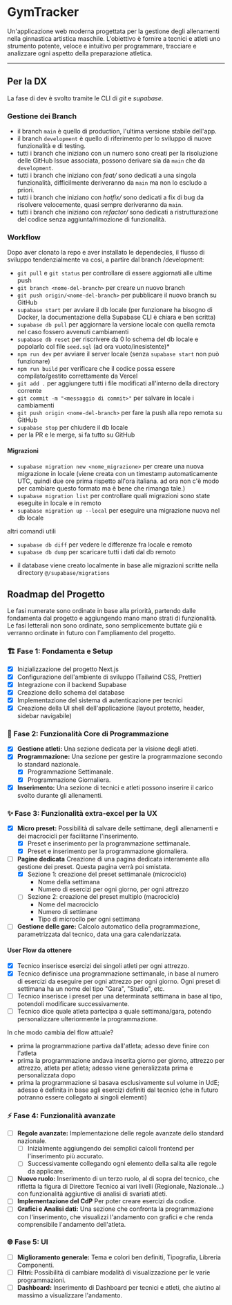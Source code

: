 # GymTracker

Un'applicazione web moderna progettata per la gestione degli allenamenti nella ginnastica artistica maschile. L'obiettivo è fornire a tecnici e atleti uno strumento potente, veloce e intuitivo per programmare, tracciare e analizzare ogni aspetto della preparazione atletica.

---

## Per la DX

La fase di dev è svolto tramite le CLI di _git_ e _supabase_.

### Gestione dei Branch

- il branch `main` è quello di production, l'ultima versione stabile dell'app.
- il branch `development` è quello di riferimento per lo sviluppo di nuove funzionalità e di testing.
- tutti i branch che iniziano con un numero sono creati per la risoluzione delle GitHub Issue associata, possono derivare sia da `main` che da `development`.
- tutti i branch che iniziano con _feat/_ sono dedicati a una singola funzionalità, difficilmente deriveranno da `main` ma non lo escludo a priori.
- tutti i branch che iniziano con _hotfix/_ sono dedicati a fix di bug da risolvere velocemente, quasi sempre deriveranno da `main`.
- tutti i branch che iniziano con _refactor/_ sono dedicati a ristrutturazione del codice senza aggiunta/rimozione di funzionalità.

### Workflow

Dopo aver clonato la repo e aver installato le dependecies, il flusso di sviluppo tendenzialmente va così, a partire dal branch /development:

- `git pull` e `git status` per controllare di essere aggiornati alle ultime push
- `git branch <nome-del-branch>` per creare un nuovo branch
- `git push origin/<nome-del-branch>` per pubblicare il nuovo branch su GitHub
- `supabase start` per avviare il db locale (per funzionare ha bisogno di Docker, la documentazione della Supabase CLI è chiara e ben scritta)
- `supabase db pull` per aggiornare la versione locale con quella remota nel caso fossero avvenuti cambiamenti
- `supabase db reset` per riscrivere da 0 lo schema del db locale e popolarlo col file `seed.sql` (ad ora vuoto/inesistente)\*
- `npm run dev` per avviare il server locale (senza `supabase start` non può funzionare)
- `npm run build` per verificare che il codice possa essere compilato/gestito correttamente da Vercel
- `git add .` per aggiungere tutti i file modificati all'interno della directory corrente
- `git commit -m "<messaggio di commit>"` per salvare in locale i cambiamenti
- `git push origin <nome-del-branch>` per fare la push alla repo remota su GitHub
- `supabase stop` per chiudere il db locale
- per la PR e le merge, si fa tutto su GitHub

#### Migrazioni

- `supabase migration new <nome_migrazione>` per creare una nuova migrazione in locale (viene creata con un timestamp automaticamente UTC, quindi due ore prima rispetto all'ora italiana. ad ora non c'è modo per cambiare questo formato ma è bene che rimanga tale.)
- `supabase migration list` per controllare quali migrazioni sono state eseguite in locale e in remoto
- `supabase migration up --local` per eseguire una migrazione nuova nel db locale

altri comandi utili

- `supabase db diff` per vedere le differenze fra locale e remoto
- `supabase db dump` per scaricare tutti i dati dal db remoto

* il database viene creato localmente in base alle migrazioni scritte nella directory `@/supabase/migrations`

## Roadmap del Progetto

Le fasi numerate sono ordinate in base alla priorità, partendo dalle fondamenta dal progetto e aggiungendo mano mano strati di funzionalità.
Le fasi letterali non sono ordinate, sono semplicemente buttate giù e verranno ordinate in futuro con l'ampliamento del progetto.

### 🏗️ Fase 1: Fondamenta e Setup

- [x] Inizializzazione del progetto Next.js
- [x] Configurazione dell'ambiente di sviluppo (Tailwind CSS, Prettier)
- [x] Integrazione con il backend Supabase
- [x] Creazione dello schema del database
- [x] Implementazione del sistema di autenticazione per tecnici
- [x] Creazione della UI shell dell'applicazione (layout protetto, header, sidebar navigabile)

### 🎯 Fase 2: Funzionalità Core di Programmazione

- [x] **Gestione atleti:** Una sezione dedicata per la visione degli atleti.
- [x] **Programmazione:** Una sezione per gestire la programmazione secondo lo standard nazionale.
  - [x] Programmazione Settimanale.
  - [x] Programmazione Giornaliera.
- [x] **Inserimento:** Una sezione di tecnici e atleti possono inserire il carico svolto durante gli allenamenti.

### ✨ Fase 3: Funzionalità extra-excel per la UX

- [x] **Micro preset:** Possibilità di salvare delle settimane, degli allenamenti e dei macrocicli per facilitarne l'inserimento.
  - [x] Preset e inserimento per la programmazione settimanale.
  - [x] Preset e inserimento per la programmazione giornaliera.
- [ ] **Pagine dedicata** Creazione di una pagina dedicata interamente alla gestione dei preset. Questa pagina verrà poi smistata.
  - [x] Sezione 1: creazione del preset settimanale (microciclo)
    - Nome della settimana
    - Numero di esercizi per ogni giorno, per ogni attrezzo
  - [ ] Sezione 2: creazione del preset multiplo (macrociclo)
    - Nome del macrociclo
    - Numero di settimane
    - Tipo di microcilo per ogni settimana
- [ ] **Gestione delle gare:** Calcolo automatico della programmazione, parametrizzata dal tecnico, data una gara calendarizzata.

#### User Flow da ottenere

- [x] Tecnico inserisce esercizi dei singoli atleti per ogni attrezzo.
- [x] Tecnico definisce una programmazione settimanale, in base al numero di esercizi da eseguire per ogni attrezzo per ogni giorno. Ogni preset di settimana ha un nome del tipo "Gara", "Studio", etc.
- [ ] Tecnico inserisce i preset per una determinata settimana in base al tipo, potendoli modificare successivamente.
- [ ] Tecnico dice quale atleta partecipa a quale settimana/gara, potendo personalizzare ulteriormente la programmazione.

In che modo cambia del flow attuale?

- prima la programmazione partiva dall'atleta; adesso deve finire con l'atleta
- prima la programmazione andava inserita giorno per giorno, attrezzo per attrezzo, atleta per atleta; adesso viene generalizzata prima e personalizzata dopo
- prima la programmazione si basava esclusivamente sul volume in UdE; adesso è definita in base agli esercizi definiti dal tecnico (che in futuro potranno essere collegato ai singoli elementi)

### ⚡ Fase 4: Funzionalità avanzate

- [ ] **Regole avanzate:** Implementazione delle regole avanzate dello standard nazionale.
  - [ ] Inizialmente aggiungendo dei semplici calcoli frontend per l'inserimento più accurato.
  - [ ] Successivamente collegando ogni elemento della salita alle regole da applicare.
- [ ] **Nuovo ruolo:** Inserimento di un terzo ruolo, al di sopra del tecnico, che rifletta la figura di Direttore Tecnico ai vari livelli (Regionale, Nazionale...) con funzionalità aggiuntive di analisi di svariati atleti.
- [ ] **Implementazione del CdP** Per poter creare esercizi da codice.
- [ ] **Grafici e Analisi dati:** Una sezione che confronta la programmazione con l'inserimento, che visualizzi l'andamento con grafici e che renda comprensibile l'andamento dell'atleta.

### 🌐 Fase 5: UI

- [ ] **Miglioramento generale:** Tema e colori ben definiti, Tipografia, Libreria Componenti.
- [ ] **Filtri:** Possibilità di cambiare modalità di visualizzazione per le varie programmazioni.
- [ ] **Dashboard:** Inserimento di Dashboard per tecnici e atleti, che aiutino al massimo a visualizzare l'andamento.
